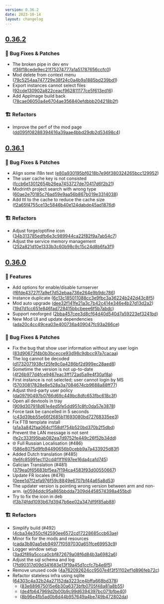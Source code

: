 ```yaml
---
version: 0.36.2
date: 2023-10-14
layout: changelog
---
```

## [0.36.2](#0.36.2)
### 🐛 Bug Fixes & Patches

- The broken pipe in dev env ([f36f18cede9ec21f75274777a1a51787656ccfc0](https://github.com/Voxelum/x-minecraft-launcher/commit/f36f18cede9ec21f75274777a1a51787656ccfc0))
- Mod delete from context menu ([79c5254aa747729e38f24c0a4b9a1885bd239bd1](https://github.com/Voxelum/x-minecraft-launcher/commit/79c5254aa747729e38f24c0a4b9a1885bd239bd1))
- Export instances cannot select files ([92cde130902a822ceacf962811177ce5f613ed16](https://github.com/Voxelum/x-minecraft-launcher/commit/92cde130902a822ceacf962811177ce5f613ed16))
- Add AppImage build back ([78cae06050a4e6704ae356840efdbbb204218b2f](https://github.com/Voxelum/x-minecraft-launcher/commit/78cae06050a4e6704ae356840efdbbb204218b2f))
### 🏗️ Refactors

- Improve the perf of the mod page ([dd095f08288394616a39aae4bbd29db2d53498c4](https://github.com/Voxelum/x-minecraft-launcher/commit/dd095f08288394616a39aae4bbd29db2d53498c4))


## [0.36.1](#0.36.1)
### 🐛 Bug Fixes & Patches

- Align some i18n text ([e80a930195bf6218b7e96f380324265bcc129952](https://github.com/Voxelum/x-minecraft-launcher/commit/e80a930195bf6218b7e96f380324265bcc129952))
- The user cache key is not consisted ([fccb6e13012654b26ea7453727de70417d6f2b21](https://github.com/Voxelum/x-minecraft-launcher/commit/fccb6e13012654b26ea7453727de70417d6f2b21))
- Modrinth project search with wrong type ([60ae2e70185c76ad59e9aa56b867b019e3314038](https://github.com/Voxelum/x-minecraft-launcher/commit/60ae2e70185c76ad59e9aa56b867b019e3314038))
- Add ttl to the cache to reduce the cache size ([f2a65f4755ce13c5846b40e124dabde45ad1876d](https://github.com/Voxelum/x-minecraft-launcher/commit/f2a65f4755ce13c5846b40e124dabde45ad1876d))
### 🏗️ Refactors

- Adjust forge/optifine icon ([34b313785edfb6e3c989944ca22f82f9a7ab54c7](https://github.com/Voxelum/x-minecraft-launcher/commit/34b313785edfb6e3c989944ca22f82f9a7ab54c7))
- Adjust the service memory management ([252a821d10e1333b3c60b98c9c15c24d8b6fa3f1](https://github.com/Voxelum/x-minecraft-launcher/commit/252a821d10e1333b3c60b98c9c15c24d8b6fa3f1))


## [0.36.0](#0.36.0)
### 🚀 Features

- Add options for enable/disable turnserver ([f6fde43727f7a9ef7d52ebaa736e264e9b9dc786](https://github.com/Voxelum/x-minecraft-launcher/commit/f6fde43727f7a9ef7d52ebaa736e264e9b9dc786))
- Instance duplicate ([6c13c185011088cc3e9fbc3a36224b242d43c8f5](https://github.com/Voxelum/x-minecraft-launcher/commit/6c13c185011088cc3e9fbc3a36224b242d43c8f5))
- Mod auto upgrade ([dee32f141fe21a3c7b42c414e346e4b27d13d2a2](https://github.com/Voxelum/x-minecraft-launcher/commit/dee32f141fe21a3c7b42c414e346e4b27d13d2a2)) ([19d7d1cc651e846fad728415bbcbeee6f5b7abdc](https://github.com/Voxelum/x-minecraft-launcher/commit/19d7d1cc651e846fad728415bbcbeee6f5b7abdc))
- Support neoforged ([2bba457cee3d8cf64d40d540d7a59223ef3241bd](https://github.com/Voxelum/x-minecraft-launcher/commit/2bba457cee3d8cf64d40d540d7a59223ef3241bd))
- New Mod UI and update dependencies ([ada20c4cc49cea03e400736a409047fc93a266ce](https://github.com/Voxelum/x-minecraft-launcher/commit/ada20c4cc49cea03e400736a409047fc93a266ce))
### 🐛 Bug Fixes & Patches

- Fix the bug that show user information without any user login ([83d90672f4b0b3bcecce93d98c9dbcc97a7cacaa](https://github.com/Voxelum/x-minecraft-launcher/commit/83d90672f4b0b3bcecce93d98c9dbcc97a7cacaa))
- The log cannot be decoded ([d1732071938cf25fe9c0a4286bf2d999ec28aed8](https://github.com/Voxelum/x-minecraft-launcher/commit/d1732071938cf25fe9c0a4286bf2d999ec28aed8))
- Sometime the version is not up-to-date ([4f26b977d4fce9467eac3ff172ad5a9e4f30af8a](https://github.com/Voxelum/x-minecraft-launcher/commit/4f26b977d4fce9467eac3ff172ad5a9e4f30af8a))
- First instance is not selected; user cannot login by MS ([57030817828e8e528a3a7084674cb9688a88ff77](https://github.com/Voxelum/x-minecraft-launcher/commit/57030817828e8e528a3a7084674cb9688a88ff77))
- Adjust third-party user policy ([da09790497b0766d69c449bc8dfc653fbc618c3f](https://github.com/Voxelum/x-minecraft-launcher/commit/da09790497b0766d69c449bc8dfc653fbc618c3f))
- Open all devtools in tray ([909d307918d61e4ed5fe5dd951c8fc0da57e3878](https://github.com/Voxelum/x-minecraft-launcher/commit/909d307918d61e4ed5fe5dd951c8fc0da57e3878))
- Force task be cancelled in 5 seconds ([c43d39bb55e66f2685b11693080bd72768335ee3](https://github.com/Voxelum/x-minecraft-launcher/commit/c43d39bb55e66f2685b11693080bd72768335ee3))
- Fix FTB template install ([a1a3a842faa064cf158df754b520bd370b2f5dbd](https://github.com/Voxelum/x-minecraft-launcher/commit/a1a3a842faa064cf158df754b520bd370b2f5dbd))
- Prevent the LAN message is not sent ([fe2c333f95bab082ea7d9752fe449c26f52b34dd](https://github.com/Voxelum/x-minecraft-launcher/commit/fe2c333f95bab082ea7d9752fe449c26f52b34dd))
- :globe_with_meridians: Full Russian Localisation (#486) ([586e8075d9fb94490656b0cebb9a7a433925d83f](https://github.com/Voxelum/x-minecraft-launcher/commit/586e8075d9fb94490656b0cebb9a7a433925d83f))
- Added Dutch translation (#485) ([fe6fc85991ec112cd4f1f1f697ee16da4cafd745](https://github.com/Voxelum/x-minecraft-launcher/commit/fe6fc85991ec112cd4f1f1f697ee16da4cafd745))
- Galician Translation (#481) ([379ea0f65683bf5ea7f194ca4583f93d00550667](https://github.com/Voxelum/x-minecraft-launcher/commit/379ea0f65683bf5ea7f194ca4583f93d00550667))
- Update FR locales (#476) ([0eee1d7f2efa976f59c8849e6707bf44a65a8d53](https://github.com/Voxelum/x-minecraft-launcher/commit/0eee1d7f2efa976f59c8849e6707bf44a65a8d53))
- The updater version is pointing wrong version between arm and non-arm. ([e0594ddc95a865bbdda7309d4458574398a455bd](https://github.com/Voxelum/x-minecraft-launcher/commit/e0594ddc95a865bbdda7309d4458574398a455bd))
- Try to fix the icon in deb ([f3b74fdd1093b67d3947b6ee02a347df9f85ab88](https://github.com/Voxelum/x-minecraft-launcher/commit/f3b74fdd1093b67d3947b6ee02a347df9f85ab88))

### 🏗️ Refactors

- Simplify build (#492) ([4cba34e350cf42590ee6572cd17228685ccb63ae](https://github.com/Voxelum/x-minecraft-launcher/commit/4cba34e350cf42590ee6572cd17228685ccb63ae))
- Minor fix for the mods and resources ([cada3b80aa5eb94977f0597030a651fce69953c9](https://github.com/Voxelum/x-minecraft-launcher/commit/cada3b80aa5eb94977f0597030a651fce69953c9))
- Logger window setup ([3ad2f89a5ccca0cbf872679a08f6d84b3a6982a6](https://github.com/Voxelum/x-minecraft-launcher/commit/3ad2f89a5ccca0cbf872679a08f6d84b3a6982a6))
- Adjust the sql schema and log ([7fd90317d09d341683e13f19a45d1ccfc7b4e6f5](https://github.com/Voxelum/x-minecraft-launcher/commit/7fd90317d09d341683e13f19a45d1ccfc7b4e6f5))
- Remove unused code ([4a762092624cc9507e4f3f51102ef1d896feb72c](https://github.com/Voxelum/x-minecraft-launcher/commit/4a762092624cc9507e4f3f51102ef1d896feb72c))
- Refactor stateless infra using sqlite ([64303c4a32b24a27152da3223ce4bffa668bd378](https://github.com/Voxelum/x-minecraft-launcher/commit/64303c4a32b24a27152da3223ce4bffa668bd378))
    - ([83e689675015e6b30a6373bfb0705f48a81a8b55](https://github.com/Voxelum/x-minecraft-launcher/commit/83e689675015e6b30a6373bfb0705f48a81a8b55))
    - ([de4fb647969d2b00b9c99d6394397bc071bfbe40](https://github.com/Voxelum/x-minecraft-launcher/commit/de4fb647969d2b00b9c99d6394397bc071bfbe40))
    - ([8b96e4fb5ad0b6d44b957649a4be749b472802da](https://github.com/Voxelum/x-minecraft-launcher/commit/8b96e4fb5ad0b6d44b957649a4be749b472802da))

